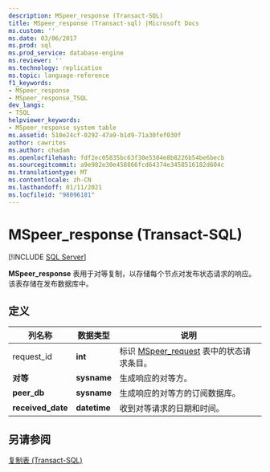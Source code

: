 ```yaml
---
description: MSpeer_response (Transact-SQL)
title: MSpeer_response (Transact-sql) |Microsoft Docs
ms.custom: ''
ms.date: 03/06/2017
ms.prod: sql
ms.prod_service: database-engine
ms.reviewer: ''
ms.technology: replication
ms.topic: language-reference
f1_keywords:
- MSpeer_response
- MSpeer_response_TSQL
dev_langs:
- TSQL
helpviewer_keywords:
- MSpeer_response system table
ms.assetid: 510e24cf-0292-47a9-b1d9-71a30fef030f
author: cawrites
ms.author: chadam
ms.openlocfilehash: fdf2ec05835bc63f30e5304e8b8226b54be6becb
ms.sourcegitcommit: a9e982e30e458866fcd64374e3458516182d604c
ms.translationtype: MT
ms.contentlocale: zh-CN
ms.lasthandoff: 01/11/2021
ms.locfileid: "98096181"
---
```

# <a name="mspeer_response-transact-sql"></a>MSpeer_response (Transact-SQL)
[!INCLUDE [SQL Server](../../includes/applies-to-version/sqlserver.md)]

  **MSpeer_response** 表用于对等复制，以存储每个节点对发布状态请求的响应。 该表存储在发布数据库中。  
  
## <a name="definition"></a>定义  
  
|列名称|数据类型|说明|  
|-----------------|---------------|-----------------|  
|request_id|**int**|标识 [MSpeer_request](../../relational-databases/system-tables/mspeer-request-transact-sql.md) 表中的状态请求条目。|  
|**对等**|**sysname**|生成响应的对等方。|  
|**peer_db**|**sysname**|生成响应的对等方的订阅数据库。|  
|**received_date**|**datetime**|收到对等请求的日期和时间。|  
  
## <a name="see-also"></a>另请参阅  
 [复制表 (Transact-SQL)](../../relational-databases/system-tables/replication-tables-transact-sql.md)  
  
  
